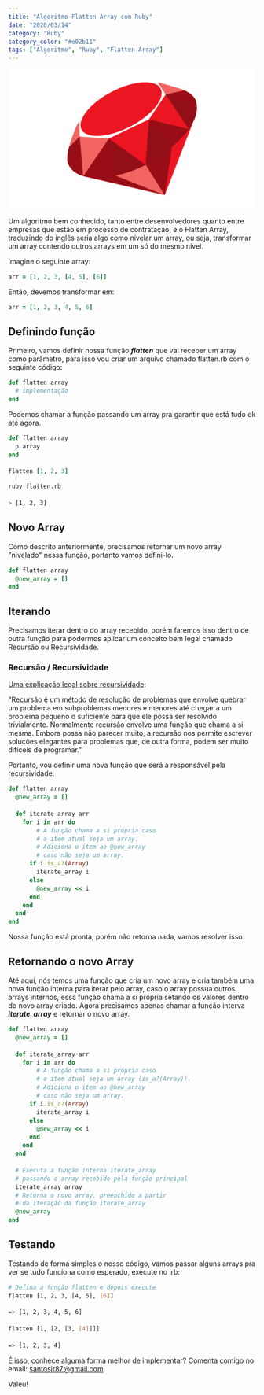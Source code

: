 ```yaml
---
title: "Algoritmo Flatten Array com Ruby"
date: "2020/03/14"
category: "Ruby"
category_color: "#e02b11"
tags: ["Algoritmo", "Ruby", "Flatten Array"]
---
```


![Flatten array com Ruby](./binary_gap.png)

Um algoritmo bem conhecido, tanto entre desenvolvedores quanto entre empresas que estão em processo de contratação, é o Flatten Array, traduzindo do inglês seria algo como nivelar um array, ou seja, transformar um array contendo outros arrays em um só do mesmo nível.

Imagine o seguinte array:

```ruby
arr = [1, 2, 3, [4, 5], [6]]
```

Então, devemos transformar em:

```ruby
arr = [1, 2, 3, 4, 5, 6]
```

## Definindo função

Primeiro, vamos definir nossa função ***flatten*** que vai receber um array como parâmetro, para isso vou criar um arquivo chamado flatten.rb com o seguinte código:

```ruby
def flatten array
  # implementação
end
```

Podemos chamar a função passando um array pra garantir que está tudo ok até agora.

```ruby
def flatten array
  p array
end

flatten [1, 2, 3]
```

```sh
ruby flatten.rb

> [1, 2, 3]
```

## Novo Array

Como descrito anteriormente, precisamos retornar um novo array "nivelado" nessa função, portanto vamos defini-lo.

```ruby
def flatten array
  @new_array = []
end
```

## Iterando

Precisamos iterar dentro do array recebido, porém faremos isso dentro de outra função para podermos aplicar um conceito bem legal chamado Recursão ou Recursividade.

### Recursão / Recursividade

[Uma explicação legal sobre recursividade](https://panda.ime.usp.br/pensepy/static/pensepy/12-Recursao/recursionsimple-ptbr.html):

"Recursão é um método de resolução de problemas que envolve quebrar um problema em subproblemas menores e menores até chegar a um problema pequeno o suficiente para que ele possa ser resolvido trivialmente. Normalmente recursão envolve uma função que chama a si mesma. Embora possa não parecer muito, a recursão nos permite escrever soluções elegantes para problemas que, de outra forma, podem ser muito difíceis de programar."

Portanto, vou definir uma nova função que será a responsável pela recursividade.

```ruby
def flatten array
  @new_array = []

  def iterate_array arr
    for i in arr do
        # A função chama a si própria caso
        # o item atual seja um array.
        # Adiciona o item ao @new_array
        # caso não seja um array.
      if i.is_a?(Array)
        iterate_array i
      else
        @new_array << i
      end
    end
  end
end
```

Nossa função está pronta, porém não retorna nada, vamos resolver isso.

## Retornando o novo Array

Até aqui, nós temos uma função que cria um novo array e cria também uma nova função interna para iterar pelo array, caso o array possua outros arrays internos, essa função chama a si própria setando os valores dentro do novo array criado. Agora precisamos apenas chamar a função interva ***iterate_array*** e retornar o novo array.

```ruby
def flatten array
  @new_array = []

  def iterate_array arr
    for i in arr do
        # A função chama a si própria caso
        # o item atual seja um array (is_a?(Array)).
        # Adiciona o item ao @new_array
        # caso não seja um array.
      if i.is_a?(Array)
        iterate_array i
      else
        @new_array << i
      end
    end
  end

  # Executa a função interna iterate_array
  # passando o array recebido pela função principal
  iterate_array array
  # Retorna o novo array, preenchido a partir
  # da iteração da função iterate_array
  @new_array
end
```

## Testando

Testando de forma simples o nosso código, vamos passar alguns arrays pra ver se tudo funciona como esperado, execute no irb:

```sh
# Defina a função flatten e depois execute
flatten [1, 2, 3, [4, 5], [6]]

=> [1, 2, 3, 4, 5, 6]

flatten [1, [2, [3, [4]]]]

=> [1, 2, 3, 4]
```

É isso, conhece alguma forma melhor de implementar? Comenta comigo no email: santosjr87@gmail.com.

Valeu!

